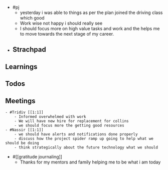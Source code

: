 - #pj
	- yesterday i was able to things as per the plan joined the driving class which good
	- Work wise not happy i should really see
	- I should focus more  on high value tasks and work and the helps me to move towards the next stage of my career.
- ## Strachpad
## Learnings
## Todos
## Meetings
	- #Tridiv [[1:1]]
		- Informed overwhelmed with work
		- We will have new hire for replacement for collins
		- we should focus more the getting good resources
	- #Nassir [[1:1]]
		- we should have alerts and notifications done properly
		- discuss how the project spider ramp up going to help what we should be doing
		- think strategically about the future technology what we should
- #[[gratitude journaling]]
	- Thanks for my mentors and family helping me to be what i am today